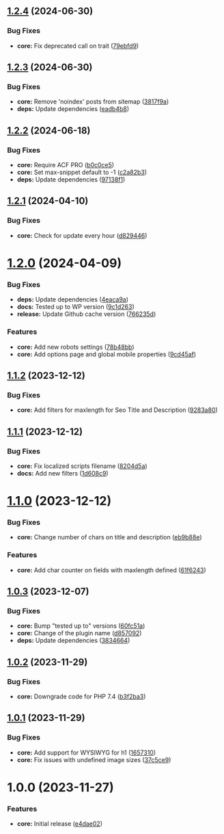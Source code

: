 ## [1.2.4](https://github.com/lexo-ch/acf-seo/compare/v1.2.3...v1.2.4) (2024-06-30)


### Bug Fixes

* **core:** Fix deprecated call on trait ([79ebfd9](https://github.com/lexo-ch/acf-seo/commit/79ebfd94e621c9d0992bc34aa679b27f46e61c9a))

## [1.2.3](https://github.com/lexo-ch/acf-seo/compare/v1.2.2...v1.2.3) (2024-06-30)


### Bug Fixes

* **core:** Remove 'noindex' posts from sitemap ([3817f9a](https://github.com/lexo-ch/acf-seo/commit/3817f9a78fa83512cb661a6fe2ce1c5f7d84988b))
* **deps:** Update dependencies ([eadb4b8](https://github.com/lexo-ch/acf-seo/commit/eadb4b8c3c3e43d646dad473c916ce66a34cd209))

## [1.2.2](https://github.com/lexo-ch/acf-seo/compare/v1.2.1...v1.2.2) (2024-06-18)


### Bug Fixes

* **core:** Require ACF PRO ([b0c0ce5](https://github.com/lexo-ch/acf-seo/commit/b0c0ce5cafde5e48ab60206cff31f614c87cf147))
* **core:** Set max-snippet default to -1 ([c2a82b3](https://github.com/lexo-ch/acf-seo/commit/c2a82b3c8f4c41df9d460f9006c2fee19517bc38))
* **deps:** Update dependencies ([97138f1](https://github.com/lexo-ch/acf-seo/commit/97138f1cbc50cd5dcf6f05f19ffc1f75cd46041c))

## [1.2.1](https://github.com/lexo-ch/acf-seo/compare/v1.2.0...v1.2.1) (2024-04-10)


### Bug Fixes

* **core:** Check for update every hour ([d829446](https://github.com/lexo-ch/acf-seo/commit/d8294465f942aa34fecbf900d56833d0ffed5be3))

# [1.2.0](https://github.com/lexo-ch/acf-seo/compare/v1.1.2...v1.2.0) (2024-04-09)


### Bug Fixes

* **deps:** Update dependencies ([4eaca9a](https://github.com/lexo-ch/acf-seo/commit/4eaca9afd39603afd2495d34cc386c5840e74271))
* **docs:** Tested up to WP version ([9c1d263](https://github.com/lexo-ch/acf-seo/commit/9c1d2631c944f80d558079dc42d98fa970f1c4f2))
* **release:** Update Github cache version ([766235d](https://github.com/lexo-ch/acf-seo/commit/766235d146a3f59f5252a5ea6305acf81d97fccf))


### Features

* **core:** Add new robots settings ([78b48bb](https://github.com/lexo-ch/acf-seo/commit/78b48bb265398c022175c3181d6fb11ddbf6217d))
* **core:** Add options page and global mobile properties ([9cd45af](https://github.com/lexo-ch/acf-seo/commit/9cd45afe0b2ff792ec2b9a1b752cd6ab9084eb5a))

## [1.1.2](https://github.com/lexo-ch/acf-seo/compare/v1.1.1...v1.1.2) (2023-12-12)


### Bug Fixes

* **core:** Add filters for maxlength for Seo Title and Description ([9283a80](https://github.com/lexo-ch/acf-seo/commit/9283a80bef2a0026b614e97baa7869fc2c89a1d9))

## [1.1.1](https://github.com/lexo-ch/acf-seo/compare/v1.1.0...v1.1.1) (2023-12-12)


### Bug Fixes

* **core:** Fix localized scripts filename ([8204d5a](https://github.com/lexo-ch/acf-seo/commit/8204d5a85e2c84d6634d60f2be1018ffa3975881))
* **docs:** Add new filters ([1d608c9](https://github.com/lexo-ch/acf-seo/commit/1d608c9c9488a79c9b3131fa1b1f33b181a025be))

# [1.1.0](https://github.com/lexo-ch/acf-seo/compare/v1.0.3...v1.1.0) (2023-12-12)


### Bug Fixes

* **core:** Change number of chars on title and description ([eb9b88e](https://github.com/lexo-ch/acf-seo/commit/eb9b88e149ba7078c2b9fcb30ac6b32a93983e2f))


### Features

* **core:** Add char counter on fields with maxlength defined ([61f6243](https://github.com/lexo-ch/acf-seo/commit/61f6243141d709b04f0a41fc5a3f1b8839bf5ea3))

## [1.0.3](https://github.com/lexo-ch/acf-seo/compare/v1.0.2...v1.0.3) (2023-12-07)


### Bug Fixes

* **core:** Bump "tested up to" versions ([60fc51a](https://github.com/lexo-ch/acf-seo/commit/60fc51a13b735ead924cd604ca2bdd5519e3feb5))
* **core:** Change of the plugin name ([d857092](https://github.com/lexo-ch/acf-seo/commit/d85709230b2e09982735bc76f61cb267390ba5d4))
* **deps:** Update dependencies ([3834664](https://github.com/lexo-ch/acf-seo/commit/383466427434812b8ec2f2bf307ff9d8faf045f6))

## [1.0.2](https://github.com/lexo-ch/acf-seo/compare/v1.0.1...v1.0.2) (2023-11-29)


### Bug Fixes

* **core:** Downgrade code for PHP 7.4 ([b3f2ba3](https://github.com/lexo-ch/acf-seo/commit/b3f2ba3253df956536deabd50065c603114ad7fa))

## [1.0.1](https://github.com/lexo-ch/acf-seo/compare/v1.0.0...v1.0.1) (2023-11-29)


### Bug Fixes

* **core:** Add support for WYSIWYG for h1 ([1657310](https://github.com/lexo-ch/acf-seo/commit/16573106cf72e340091a5191e7796f808a337cd1))
* **core:** Fix issues with undefined image sizes ([37c5ce9](https://github.com/lexo-ch/acf-seo/commit/37c5ce91dee901565cc18a6b7c2a542b025b5549))

# 1.0.0 (2023-11-27)


### Features

* **core:** Initial release ([e4dae02](https://github.com/lexo-ch/acf-seo/commit/e4dae024af40b9aae355838640f808fb484f3caf))
